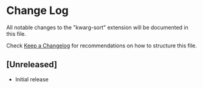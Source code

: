 # Change Log

All notable changes to the "kwarg-sort" extension will be documented in this file.

Check [Keep a Changelog](http://keepachangelog.com/) for recommendations on how to structure this file.

## [Unreleased]

- Initial release